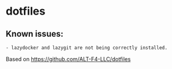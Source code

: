 # dotfiles

## Known issues:
    - lazydocker and lazygit are not being correctly installed.

Based on https://github.com/ALT-F4-LLC/dotfiles